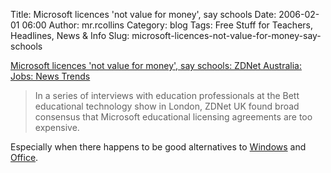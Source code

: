 Title: Microsoft licences 'not value for money', say schools
Date: 2006-02-01 06:00
Author: mr.rcollins
Category: blog
Tags: Free Stuff for Teachers, Headlines, News &#038; Info
Slug: microsoft-licences-not-value-for-money-say-schools

[Microsoft licences 'not value for money', say schools: ZDNet Australia:
Jobs: News Trends][]

> In a series of interviews with education professionals at the Bett
> educational technology show in London, ZDNet UK found broad consensus
> that Microsoft educational licensing agreements are too expensive.

Especially when there happens to be good alternatives to [Windows][] and
[Office][].

  [Microsoft licences 'not value for money', say schools: ZDNet
  Australia: Jobs: News Trends]: http://www.zdnet.com.au/jobs/news_trends/soa/Microsoft_licences_not_value_for_money_say_schools/0,2000056653,39233214,00.htm?feed=rss
  [Windows]: http://www.ubuntulinux.org/
  [Office]: http://www.openoffice.org/
